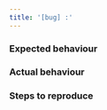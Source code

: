 ```yaml
---
title: '[bug] :'
---
```


### Expected behaviour

<!-- Explain what you expected to happen. -->

### Actual behaviour

<!-- Explain what actually happened. If an exception occurred, please include a stack trace if available. -->

### Steps to reproduce

<!-- A concise, repeatable, example of how to illustrate the issue. -->

